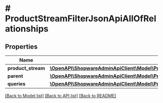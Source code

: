 # # ProductStreamFilterJsonApiAllOfRelationships

## Properties

Name | Type | Description | Notes
------------ | ------------- | ------------- | -------------
**product_stream** | [**\OpenAPI\ShopwareAdminApiClient\Model\ProductStreamFilterJsonApiAllOfRelationshipsProductStream**](ProductStreamFilterJsonApiAllOfRelationshipsProductStream.md) |  | [optional]
**parent** | [**\OpenAPI\ShopwareAdminApiClient\Model\ProductStreamFilterJsonApiAllOfRelationshipsParent**](ProductStreamFilterJsonApiAllOfRelationshipsParent.md) |  | [optional]
**queries** | [**\OpenAPI\ShopwareAdminApiClient\Model\ProductStreamFilterJsonApiAllOfRelationshipsQueries**](ProductStreamFilterJsonApiAllOfRelationshipsQueries.md) |  | [optional]

[[Back to Model list]](../../README.md#models) [[Back to API list]](../../README.md#endpoints) [[Back to README]](../../README.md)
